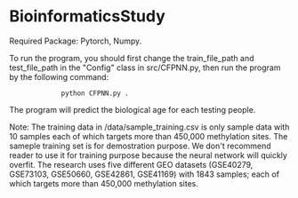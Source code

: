 # BioinformaticsStudy
Required Package: Pytorch, Numpy.

To run the program, you should first change the train_file_path and test_file_path in the "Config" class in src/CFPNN.py, then run the program by the following command:

                 python CFPNN.py .
The program will predict the biological age for each testing people. 

Note: The training data in /data/sample_training.csv is only sample data with 10 samples each of which targets more than 450,000 methylation sites. The sameple training set is for demostration purpose. We don't recommend reader to use it for training purpose because the neural network will quickly overfit. The research uses five different GEO datasets (GSE40279, GSE73103, GSE50660, GSE42861, GSE41169) with 1843 samples; each of which targets more than 450,000 methylation sites.
